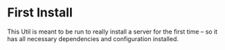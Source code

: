 # First Install

This Util is meant to be run to really install a server for the first time – so it has all necessary dependencies and configuration installed.
